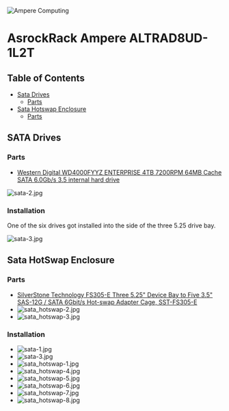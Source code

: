 ![Ampere Computing](https://avatars2.githubusercontent.com/u/34519842?s=400&u=1d29afaac44f477cbb0226139ec83f73faefe154&v=4)

# AsrockRack Ampere ALTRAD8UD-1L2T

## Table of Contents
* [Sata Drives](#sata-drives)
  * [Parts](#parts)
* [Sata Hotswap Enclosure](#sata-hotswap-enclosure)
  * [Parts](#parts)


## SATA Drives

### Parts

* [Western Digital WD4000FYYZ ENTERPRISE 4TB 7200RPM 64MB Cache SATA 6.0Gb/s 3.5 internal hard drive](https://www.amazon.com/Western-Digital-WD4000FYYZ-ENTERPRISE-internal/dp/B00CVT9UH2/ref=sr_1_3?crid=27PI74WQQZOCI&dib=eyJ2IjoiMSJ9.ogxAhN4wR1NH4UnfQJC84Xj1p62sw3-QWS49RqSMCMWYDnZYBB98c5kf-7p4nUg9CxtWxNuvko8tc17ekqBsh6db4SYKuwhwV1TtwDrFXQW1T5EiQK7GBkt0VXv3dzGcY-go_gIA2fEBMtXugrw8hkqksqCzJcYTtNW0M7Zm2BjpFVNHm0MpLp7BK6wskZaYqcee4icygOe97_XENR6v1I32Nx2Sbv2vxUch5MABV1Y.gn76R_ivLkIQ3L657GsVfVMEO3geysKosclT3NzgsAU&dib_tag=se&keywords=wd4000fyyz%2B4tb&qid=1733937411&sprefix=WD4000FYYZ%2Caps%2C140&sr=8-3&th=1)

![sata-2.jpg](./img/sata-2.jpg)

### Installation

One of the six drives got installed into the side of the three 5.25 drive bay.

![sata-3.jpg](./img/sata-3.jpg)


## Sata HotSwap Enclosure
### Parts
* [SilverStone Technology FS305-E Three 5.25" Device Bay to Five 3.5" SAS-12G / SATA 6Gbit/s Hot-swap Adapter Cage, SST-FS305-E](https://www.amazon.com/dp/B0BR8PSJ9V?ref=ppx_yo2ov_dt_b_fed_asin_title)
* ![sata_hotswap-2.jpg](./img/sata_hotswap-2.jpg)
* ![sata_hotswap-3.jpg](./img/sata_hotswap-3.jpg)

### Installation

* ![sata-1.jpg](./img/sata-1.jpg)
* ![sata-3.jpg](./img/sata-3.jpg)
* ![sata_hotswap-1.jpg](./img/sata_hotswap-1.jpg)
* ![sata_hotswap-4.jpg](./img/sata_hotswap-4.jpg)
* ![sata_hotswap-5.jpg](./img/sata_hotswap-5.jpg)
* ![sata_hotswap-6.jpg](./img/sata_hotswap-6.jpg)
* ![sata_hotswap-7.jpg](./img/sata_hotswap-7.jpg)
* ![sata_hotswap-8.jpg](./img/sata_hotswap-8.jpg)
